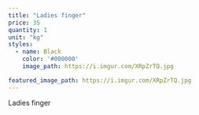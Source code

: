 ```yaml
---
title: "Ladies finger"
price: 35
quantity: 1
unit: "kg"
styles:
  - name: Black
    color: '#000000'
    image_path: https://i.imgur.com/XRpZrTQ.jpg

featured_image_path: https://i.imgur.com/XRpZrTQ.jpg
---
```

<p>Ladies finger</p>